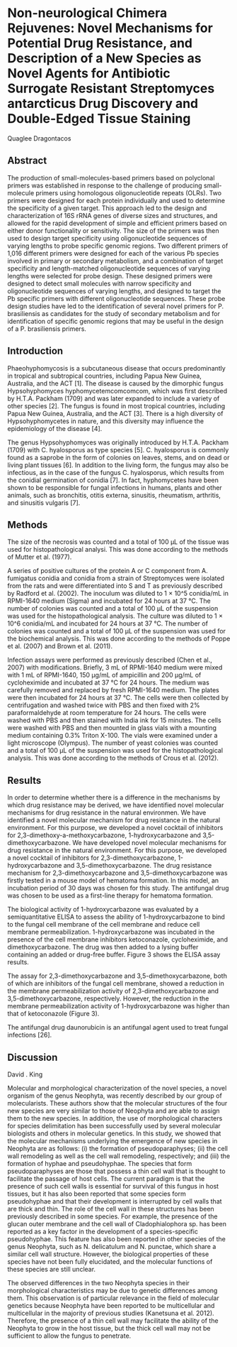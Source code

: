 # Non-neurological Chimera Rejuvenes: Novel Mechanisms for Potential Drug Resistance, and Description of a New Species as Novel Agents for Antibiotic Surrogate Resistant Streptomyces antarcticus Drug Discovery and Double-Edged Tissue Staining
Quaglee Dragontacos


## Abstract
The production of small-molecules-based primers based on polyclonal primers was established in response to the challenge of producing small-molecule primers using homologous oligonucleotide repeats (OLRs). Two primers were designed for each protein individually and used to determine the specificity of a given target. This approach led to the design and characterization of 16S rRNA genes of diverse sizes and structures, and allowed for the rapid development of simple and efficient primers based on either donor functionality or sensitivity. The size of the primers was then used to design target specificity using oligonucleotide sequences of varying lengths to probe specific genomic regions. Two different primers of 1,016 different primers were designed for each of the various Pb species involved in primary or secondary metabolism, and a combination of target specificity and length-matched oligonucleotide sequences of varying lengths were selected for probe design. These designed primers were designed to detect small molecules with narrow specificity and oligonucleotide sequences of varying lengths, and designed to target the Pb specific primers with different oligonucleotide sequences. These probe design studies have led to the identification of several novel primers for P. brasiliensis as candidates for the study of secondary metabolism and for identification of specific genomic regions that may be useful in the design of a P. brasiliensis primers.


## Introduction
Phaeohyphomycosis is a subcutaneous disease that occurs predominantly in tropical and subtropical countries, including Papua New Guinea, Australia, and the ACT [1]. The disease is caused by the dimorphic fungus Hypsohyphomyces hyphomycetemcomcomcom, which was first described by H.T.A. Packham (1709) and was later expanded to include a variety of other species [2]. The fungus is found in most tropical countries, including Papua New Guinea, Australia, and the ACT [3]. There is a high diversity of Hypsohyphomycetes in nature, and this diversity may influence the epidemiology of the disease [4].

The genus Hypsohyphomyces was originally introduced by H.T.A. Packham (1709) with C. hyalosporus as type species [5]. C. hyalosporus is commonly found as a saprobe in the form of colonies on leaves, stems, and on dead or living plant tissues [6]. In addition to the living form, the fungus may also be infectious, as in the case of the fungus C. hyalosporus, which results from the conidial germination of conidia [7]. In fact, hyphomycetes have been shown to be responsible for fungal infections in humans, plants and other animals, such as bronchitis, otitis externa, sinusitis, rheumatism, arthritis, and sinusitis vulgaris [7].


## Methods
The size of the necrosis was counted and a total of 100 µL of the tissue was used for histopathological analysi. This was done according to the methods of Mutter et al. (1977).

A series of positive cultures of the protein A or C component from A. fumigatus conidia and conidia from a strain of Streptomyces were isolated from the rats and were differentiated into S and T as previously described by Radford et al. (2002). The inoculum was diluted to 1 × 10^5 conidia/mL in RPMI-1640 medium (Sigma) and incubated for 24 hours at 37 °C. The number of colonies was counted and a total of 100 µL of the suspension was used for the histopathological analysis. The culture was diluted to 1 × 10^6 conidia/mL and incubated for 24 hours at 37 °C. The number of colonies was counted and a total of 100 µL of the suspension was used for the biochemical analysis. This was done according to the methods of Poppe et al. (2007) and Brown et al. (2011).

Infection assays were performed as previously described (Chen et al., 2007) with modifications. Briefly, 3 mL of RPMI-1640 medium were mixed with 1 mL of RPMI-1640, 150 µg/mL of ampicillin and 200 µg/mL of cycloheximide and incubated at 37 °C for 24 hours. The medium was carefully removed and replaced by fresh RPMI-1640 medium. The plates were then incubated for 24 hours at 37 °C. The cells were then collected by centrifugation and washed twice with PBS and then fixed with 2% paraformaldehyde at room temperature for 24 hours. The cells were washed with PBS and then stained with India ink for 15 minutes. The cells were washed with PBS and then mounted in glass vials with a mounting medium containing 0.3% Triton X-100. The vials were examined under a light microscope (Olympus). The number of yeast colonies was counted and a total of 100 µL of the suspension was used for the histopathological analysis. This was done according to the methods of Crous et al. (2012).


## Results
In order to determine whether there is a difference in the mechanisms by which drug resistance may be derived, we have identified novel molecular mechanisms for drug resistance in the natural environmen. We have identified a novel molecular mechanism for drug resistance in the natural environment. For this purpose, we developed a novel cocktail of inhibitors for 2,3-dimethoxy-a-methoxycarbazone, 1-hydroxycarbazone and 3,5-dimethoxycarbazone. We have developed novel molecular mechanisms for drug resistance in the natural environment. For this purpose, we developed a novel cocktail of inhibitors for 2,3-dimethoxycarbazone, 1-hydroxycarbazone and 3,5-dimethoxycarbazone. The drug resistance mechanism for 2,3-dimethoxycarbazone and 3,5-dimethoxycarbazone was firstly tested in a mouse model of hematoma formation. In this model, an incubation period of 30 days was chosen for this study. The antifungal drug was chosen to be used as a first-line therapy for hematoma formation.

The biological activity of 1-hydroxycarbazone was evaluated by a semiquantitative ELISA to assess the ability of 1-hydroxycarbazone to bind to the fungal cell membrane of the cell membrane and reduce cell membrane permeabilization. 1-hydroxycarbazone was incubated in the presence of the cell membrane inhibitors ketoconazole, cycloheximide, and dimethoxycarbazone. The drug was then added to a lysing buffer containing an added or drug-free buffer. Figure 3 shows the ELISA assay results.

The assay for 2,3-dimethoxycarbazone and 3,5-dimethoxycarbazone, both of which are inhibitors of the fungal cell membrane, showed a reduction in the membrane permeabilization activity of 2,3-dimethoxycarbazone and 3,5-dimethoxycarbazone, respectively. However, the reduction in the membrane permeabilization activity of 1-hydroxycarbazone was higher than that of ketoconazole (Figure 3).

The antifungal drug daunorubicin is an antifungal agent used to treat fungal infections [26].


## Discussion
David . King

Molecular and morphological characterization of the novel species, a novel organism of the genus Neophyta, was recently described by our group of molecularists. These authors show that the molecular structures of the four new species are very similar to those of Neophyta and are able to assign them to the new species. In addition, the use of morphological characters for species delimitation has been successfully used by several molecular biologists and others in molecular genetics. In this study, we showed that the molecular mechanisms underlying the emergence of new species in Neophyta are as follows: (i) the formation of pseudoparaphyses; (ii) the cell wall remodeling as well as the cell wall remodeling, respectively; and (iii) the formation of hyphae and pseudohyphae. The species that form pseudoparaphyses are those that possess a thin cell wall that is thought to facilitate the passage of host cells. The current paradigm is that the presence of such cell walls is essential for survival of this fungus in host tissues, but it has also been reported that some species form pseudohyphae and that their development is interrupted by cell walls that are thick and thin. The role of the cell wall in these structures has been previously described in some species. For example, the presence of the glucan outer membrane and the cell wall of Cladophialophora sp. has been reported as a key factor in the development of a species-specific pseudohyphae. This feature has also been reported in other species of the genus Neophyta, such as N. delicatulum and N. punctae, which share a similar cell wall structure. However, the biological properties of these species have not been fully elucidated, and the molecular functions of these species are still unclear.

The observed differences in the two Neophyta species in their morphological characteristics may be due to genetic differences among them. This observation is of particular relevance in the field of molecular genetics because Neophyta have been reported to be multicellular and multicellular in the majority of previous studies (Kanetsuna et al. 2012). Therefore, the presence of a thin cell wall may facilitate the ability of the Neophyta to grow in the host tissue, but the thick cell wall may not be sufficient to allow the fungus to penetrate.
